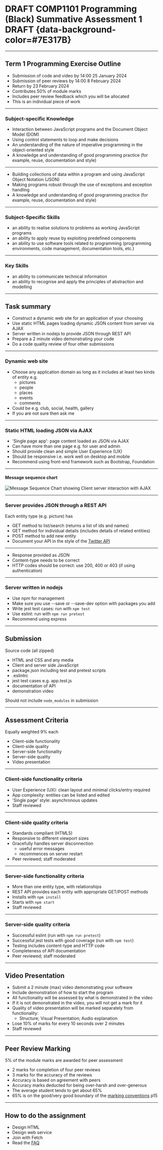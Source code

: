 # DRAFT COMP1101 Programming (Black) Summative Assessment 1 DRAFT {data-background-color=#7E317B}

---

## Term 1 Programming Exercise Outline

- Submission of code and video by 14:00 25 January 2024
- Submission of peer reviews by 14:00 8 February 2024
- Return by 23 February 2024
- Contributes 50% of module marks
- Includes peer review feedback which you will be allocated
- This is an individual piece of work

---

### Subject-specific Knowledge

- Interaction between JavaScript programs and the Document Object Model (DOM)
- Using control statements to loop and make decisions
- An understanding of the nature of imperative programming in the object-oriented style
- A knowledge and understanding of good programming practice (for example, reuse, documentation and style)

--- 

- Building collections of data within a program and using JavaScript Object Notation (JSON)
- Making programs robust through the use of exceptions and exception handling
- A knowledge and understanding of good programming practice (for example, reuse, documentation and style)

---

### Subject-Specific Skills

- an ability to realise solutions to problems as working JavaScript programs
- an ability to apply reuse by exploiting predefined components
- an ability to use software tools related to programming (programming environments, code management, documentation tools, etc.)

---

### Key Skills

- an ability to communicate technical information
- an ability to recognise and apply the principles of abstraction and modelling

---


## Task summary

- Construct a dynamic web site for an application of your choosing
- Use static HTML pages loading dynamic JSON content from server via AJAX
- Server written in nodejs to provide JSON through REST API
- Prepare a 2 minute video demonstrating your code
- Do a code quality review of four other submissions

---

### Dynamic web site

- Choose any application domain as long as it includes at least two kinds of entity e.g.
  - pictures
  - people
  - places
  - events
  - comments
- Could be e.g. club, social, health, gallery
- If you are not sure then ask me

---

### Static HTML loading JSON via AJAX

- 'Single page app': page content loaded as JSON via AJAX
- Can have more than one page e.g. for user and admin
- Should provide clean and simple User Experience (UX)
- Should be responsive i.e. work well on desktop and mobile
- Recommend using front-end framework such as Bootstrap, Foundation

---

#### Message sequence chart

![Message Sequence Chart showing Client server interaction with AJAX](https://www.websequencediagrams.com/cgi-bin/cdraw?lz=dGl0bGUgQ2xpZW50L3NlcnZlciBpbnRlcmFjdGlvbgoKABUGLT5TABcFOiBTdGF0aWMgcGFnZSByZXF1ZXN0CgAWBi0-AEEGOiBIVE1MCmxvb3AgZWFjaCB1c2VyIABJBwA_EER5bmFtaWMgY29udGVudABLCCAoQUpBWCkASRFKU09OAIEKCQBnCFJlbmRlcgAXBQA_CWFzAIEBBSB3aXRoaW4gRE9NCmVuZAoK&s=roundgreen)

---

### Server provides JSON through a REST API

Each entity type (e.g. picture) has 

- GET method to list/search (returns a list of ids and names)
- GET method for individual details (includes details of related entities)
- POST method to add new entity
- Document your API in the style of the [Twitter API](https://developer.twitter.com/en/docs/twitter-api/api-reference-index)

---

- Response provided as JSON
- Content-type needs to be correct
- HTTP codes should be correct: use 200, 400 or 403 (if using authentication)

---

### Server written in nodejs

- Use npm for management
- Make sure you use --save or --save-dev option with packages you add
- Write jest test cases: run with `npm test`
- Use eslint: run with `npm run pretest`
- Recommend using express

---

## Submission

Source code (all zipped)

- HTML and CSS and any media
- Client and server side JavaScript
- package.json including test and pretest scripts
- .eslintrc 
- jest test cases e.g. app.test.js
- documentation of API
- demonstration video 

Should not include `node_modules` in submission

---

## Assessment Criteria

Equally weighted 9% each

- Client-side functionality
- Client-side quality
- Server-side functionality
- Server-side quality
- Video presentation

---

### Client-side functionality criteria

- User Experience (UX): clean layout and minimal clicks/entry required
- App complexity: entities can be listed and edited
- 'Single page' style: asynchronous updates
- Staff reviewed

---

### Client-side quality criteria

- Standards compliant (HTML5)
- Responsive to different viewport sizes
- Gracefully handles server disconnection
  - useful error messages
  - recommences on server restart
- Peer reviewed; staff moderated

---

### Server-side functionality criteria

- More than one entity type, with relationships
- REST API provides each entity with appropriate GET/POST methods
- Installs with `npm install`
- Starts with `npm start`
- Staff reviewed

---

### Server-side quality criteria

- Successful eslint (run with `npm run pretest`)
- Successful jest tests with good coverage (run with `npm test`)
- Testing includes content-type and HTTP code
- Completeness of API documentation 
- Peer reviewed; staff moderated

---

## Video Presentation

- Submit a 2 minute (max) video demonstrating your software
- Include demonstration of how to start the program
- All functionality will be assessed by what is demonstrated in the video
- If it is not demonstrated in the video, you will not get a mark for it
- Quality of video presentation will be marked separately from functionality:
  - Structure; Visual Presentation; Audio explanation
- Lose 10% of marks for every 10 seconds over 2 minutes
- Staff reviewed

---

## Peer Review Marking

5% of the module marks are awarded for peer assessment

* 2 marks for completion of four peer reviews
* 3 marks for the accuracy of the reviews
* Accuracy is based on agreement with peers
* Accuracy marks deducted for being over-harsh and over-generous
* The average student tends to get about 65%
* 65% is on the good/very good boundary of the [marking conventions](https://www.dur.ac.uk/media/durham-university/governance/programme-regulations/undergraduate/coreregsug.pdf) p15

---

## How to do the assignment

- Design HTML
- Design web service
- Join with Fetch
- Read the [FAQ](FAQ.md)
